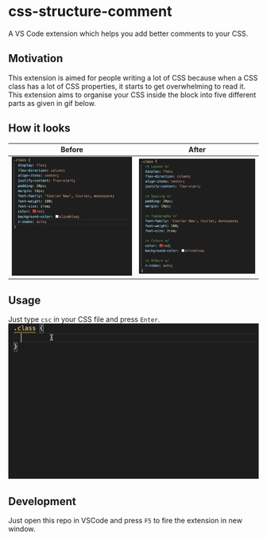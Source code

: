 # css-structure-comment

A VS Code extension which helps you add better comments to your CSS.

## Motivation
This extension is aimed for people writing a lot of CSS because when a CSS class has a lot of CSS properties, it starts to get overwhelming to read it. This extension aims to organise your CSS inside the block into five different parts as given in gif below.

## How it looks

| Before      | After |
| ----------- | ----------- |
| ![before](assets/Before.png) | ![after](assets/After.png) |

## Usage

Just type `csc` in your CSS file and press `Enter`. 
![demo](assets/demo.gif)

## Development

Just open this repo in VSCode and press `F5` to fire the extension in new window.
